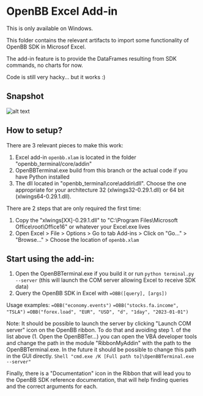 # OpenBB Excel Add-in

This is only available on Windows.

This folder contains the relevant artifacts to import some functionality of OpenBB SDK in Microsof Excel. 

The add-in feature is to provide the DataFrames resulting from SDK commands, no charts for now.

Code is still very hacky... but it works :)

## Snapshot
![alt text](https://user-images.githubusercontent.com/79287829/219010018-f618b722-13b8-4dde-98f4-36ed21756cb0.png)

## How to setup?

There are 3 relevant pieces to make this work:
1. Excel add-in `openbb.xlam` is located in the folder "openbb_terminal/core/addin"
2. OpenBBTerminal.exe build from this branch or the actual code if you have Python installed
3. The dll located in "openbb_terminal\core\addin\dll". Choose the one appropriate for your architecture 32 (xlwings32-0.29.1.dll) or 64 bit (xlwings64-0.29.1.dll).

There are 2 steps that are only required the first time:
1. Copy the "xlwings[XX]-0.29.1.dll" to "C:\Program Files\Microsoft Office\root\Office16" or whatever your Excel.exe lives
2. Open Excel > File > Options > Go to tab Add-ins > Click on "Go..." > "Browse..." > Choose the location of `openbb.xlam`

## Start using the add-in:
1. Open the OpenBBTerminal.exe if you build it or run `python terminal.py --server` (this will launch the COM server allowing Excel to receive SDK data)
2. Query the OpenBB SDK in Excel with `=OBB([query], [args])`

Usage examples:
`=OBB("economy.events")`
`=OBB("stocks.fa.income", "TSLA")`
`=OBB("forex.load", "EUR", "USD", "d", "1day", "2023-01-01")`

Note: It should be possible to launch the server by clicking "Launch COM server" icon on the OpenBB ribbon. To do that and avoiding step 1. of the list above (1. Open the OpenBBTer...) you can open the VBA developer tools and change the path in the module "RibbonMyAddin" with the path to the OpenBBTerminal.exe. In the future it should be possible to change this path in the GUI directly.
`Shell "cmd.exe /K [Full path to]\OpenBBTerminal.exe --server"`


Finally, there is a "Documentation" icon in the Ribbon that will lead you to the OpenBB SDK reference documentation, that will help finding queries and the correct arguments for each.
